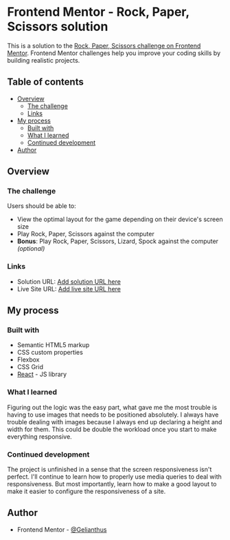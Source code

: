 # Frontend Mentor - Rock, Paper, Scissors solution

This is a solution to the [Rock, Paper, Scissors challenge on Frontend Mentor](https://www.frontendmentor.io/challenges/rock-paper-scissors-game-pTgwgvgH). Frontend Mentor challenges help you improve your coding skills by building realistic projects.

## Table of contents

- [Overview](#overview)
  - [The challenge](#the-challenge)
  - [Links](#links)
- [My process](#my-process)
  - [Built with](#built-with)
  - [What I learned](#what-i-learned)
  - [Continued development](#continued-development)
- [Author](#author)

## Overview

### The challenge

Users should be able to:

- View the optimal layout for the game depending on their device's screen size
- Play Rock, Paper, Scissors against the computer
- **Bonus**: Play Rock, Paper, Scissors, Lizard, Spock against the computer _(optional)_

### Links

- Solution URL: [Add solution URL here](https://your-solution-url.com)
- Live Site URL: [Add live site URL here](https://your-live-site-url.com)

## My process

### Built with

- Semantic HTML5 markup
- CSS custom properties
- Flexbox
- CSS Grid
- [React](https://reactjs.org/) - JS library

### What I learned

Figuring out the logic was the easy part, what gave me the most trouble is having to use images that needs to be positioned absolutely. I always have trouble dealing with images because I always end up declaring a height and width for them. This could be double the workload once you start to make everything responsive.

### Continued development

The project is unfinished in a sense that the screen responsiveness isn't perfect. I'll continue to learn how to properly use media queries to deal with responsiveness. But most importantly, learn how to make a good layout to make it easier to configure the responsiveness of a site.

## Author

- Frontend Mentor - [@Gelianthus](https://www.frontendmentor.io/profile/Gelianthus)

